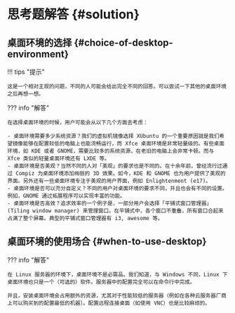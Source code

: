 # 思考题解答 {#solution}

## 桌面环境的选择 {#choice-of-desktop-environment}

!!! tips "提示"

    这是一个相对主观的问题，不同的人可能会给出完全不同的回答。可以尝试一下其他的桌面环境之后再想一想。

??? info "解答"

    在选择桌面环境的时候，用户可能会从以下几个方面去考虑：

    - 桌面环境需要多少系统资源？我们的虚拟机镜像选择 XUbuntu 的一个重要原因就是我们希望镜像能够在配置较低的电脑上也能流畅运行，而 Xfce 桌面环境是非常轻量级的。有些桌面环境，如 KDE 或者 GNOME，需要比较多的系统资源，在老旧的电脑上会非常卡顿。而与 Xfce 类似的轻量桌面环境还有 LXDE 等。
    - 桌面环境是否美观？当然不同的人对「美观」的要求也是不同的。在十余年前，曾经流行过通过 Compiz 为桌面环境添加绚丽的 3D 效果。如今，KDE 和 GNOME 也为用户提供了美观的界面。另外还有一些桌面环境专注于美观的用户界面，例如 Enlightenment (e17)。
    - 桌面环境是否可以充分自定义？不同的用户对桌面环境的要求不同，并且也会有不同的设置。例如，GNOME 通过拓展程序可以实现丰富的功能。
    - 桌面环境是否高效？追求效率的一个例子是，一部分用户会选择「平铺式窗口管理器」(Tiling window manager) 来管理窗口。在平铺式中，各个窗口不重叠，所有窗口合起来占满了整个屏幕。典型的平铺式窗口管理器有 i3, awesome 等。

## 桌面环境的使用场合 {#when-to-use-desktop}

??? info "解答"

    在 Linux 服务器的环境下，桌面环境不是必需品。我们知道，与 Windows 不同，Linux 下桌面环境也只是一个（可选的）软件。服务器中的配置完全可以在命令行中完成。

    并且，安装桌面环境会占用额外的资源，尤其对于性能较低的服务器（例如在各种云服务器厂商上可以购买到的配置最低的机器）。配置远程连接桌面（如使用 VNC）也是比较麻烦的。
